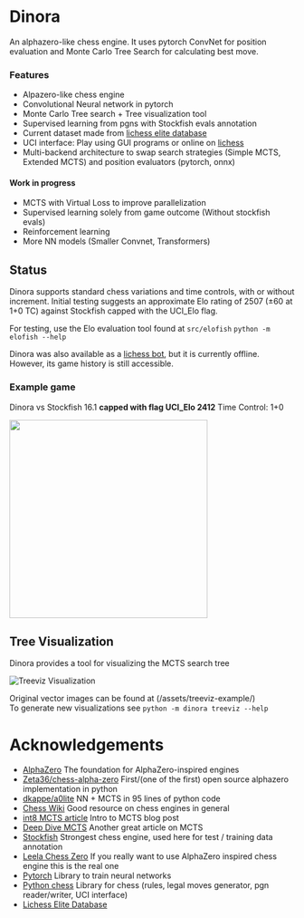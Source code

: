 # Dinora

An alphazero-like chess engine. It uses 
pytorch ConvNet for position evaluation and Monte Carlo Tree Search for 
calculating best move.

### Features
- Alpazero-like chess engine
- Convolutional Neural network in pytorch
- Monte Carlo Tree search + Tree visualization tool
- Supervised learning from pgns with Stockfish evals annotation
- Current dataset made from [lichess elite database](https://database.nikonoel.fr/)
- UCI interface: Play using GUI programs or online on [lichess](https://lichess.org/@/Dinora)
- Multi-backend architecture to swap search strategies (Simple MCTS, Extended
MCTS) and position evaluators (pytorch, onnx)

#### Work in progress
- MCTS with Virtual Loss to improve parallelization
- Supervised learning solely from game outcome (Without stockfish evals)
- Reinforcement learning 
- More NN models (Smaller Convnet, Transformers)

## Status
Dinora supports standard chess variations and time controls, with or without increment. Initial testing suggests an approximate Elo rating of 2507 (±60 at 1+0 TC) against Stockfish capped with the UCI_Elo flag.

For testing, use the Elo evaluation tool found at `src/elofish`
```python -m elofish --help```

Dinora was also available as a [lichess bot](https://lichess.org/@/Dinora), but it is currently offline. However, its game history is still accessible.

### Example game

Dinora vs Stockfish 16.1 **capped with flag UCI_Elo 2412**
Time Control: 1+0

<img src="assets/gif/gfychess-example.gif" width="350">

## Tree Visualization

Dinora provides a tool for visualizing the MCTS search tree

![Treeviz Visualization](assets/treeviz-example/state.png)

Original vector images can be found at (/assets/treeviz-example/)  
To generate new visualizations see
```python -m dinora treeviz --help```

# Acknowledgements

- [AlphaZero](https://deepmind.google/discover/blog/alphazero-shedding-new-light-on-chess-shogi-and-go/) The foundation for AlphaZero-inspired engines
- [Zeta36/chess-alpha-zero](https://github.com/Zeta36/chess-alpha-zero)
First/(one of the first) open source alphazero implementation in python
- [dkappe/a0lite](https://github.com/dkappe/a0lite) NN + MCTS in 95 lines of
python code
- [Chess Wiki](https://www.chessprogramming.org) Good resource on chess engines
  in general
- [int8 MCTS article](https://int8.io/monte-carlo-tree-search-beginners-guide/)
  Intro to MCTS blog post
- [Deep Dive MCTS](https://www.moderndescartes.com/essays/deep_dive_mcts/)
Another great article on MCTS
- [Stockfish](https://stockfishchess.org/) Strongest chess engine, used here for
  test / training data annotation
- [Leela Chess Zero](https://lczero.org/) If you really want to use AlphaZero
inspired chess engine this is the real one
- [Pytorch](https://pytorch.org/) Library to train neural networks
- [Python chess](https://python-chess.readthedocs.io/en/latest/) Library for
chess (rules, legal moves generator, pgn reader/writer, UCI interface)
- [Lichess Elite Database](https://database.nikonoel.fr/)

